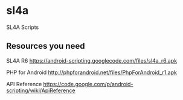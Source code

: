 sl4a
====

SL4A Scripts

## Resources you need
SL4A R6 https://android-scripting.googlecode.com/files/sl4a_r6.apk

PHP for Android http://phpforandroid.net/files/PhpForAndroid_r1.apk

API Reference https://code.google.com/p/android-scripting/wiki/ApiReference
